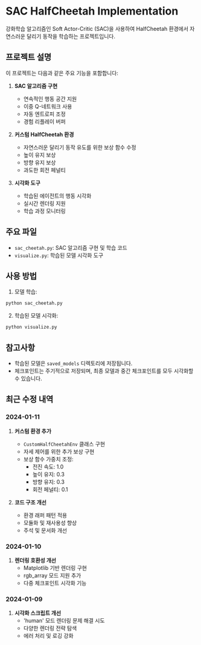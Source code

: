 # SAC HalfCheetah Implementation

강화학습 알고리즘인 Soft Actor-Critic (SAC)을 사용하여 HalfCheetah 환경에서 자연스러운 달리기 동작을 학습하는 프로젝트입니다.

## 프로젝트 설명

이 프로젝트는 다음과 같은 주요 기능을 포함합니다:

1. **SAC 알고리즘 구현**
   - 연속적인 행동 공간 지원
   - 이중 Q-네트워크 사용
   - 자동 엔트로피 조정
   - 경험 리플레이 버퍼

2. **커스텀 HalfCheetah 환경**
   - 자연스러운 달리기 동작 유도를 위한 보상 함수 수정
   - 높이 유지 보상
   - 방향 유지 보상
   - 과도한 회전 페널티

3. **시각화 도구**
   - 학습된 에이전트의 행동 시각화
   - 실시간 렌더링 지원
   - 학습 과정 모니터링

## 주요 파일

- `sac_cheetah.py`: SAC 알고리즘 구현 및 학습 코드
- `visualize.py`: 학습된 모델 시각화 도구

## 사용 방법

1. 모델 학습:
```bash
python sac_cheetah.py
```

2. 학습된 모델 시각화:
```bash
python visualize.py
```

## 참고사항

- 학습된 모델은 `saved_models` 디렉토리에 저장됩니다.
- 체크포인트는 주기적으로 저장되며, 최종 모델과 중간 체크포인트를 모두 시각화할 수 있습니다.

## 최근 수정 내역

### 2024-01-11
1. **커스텀 환경 추가**
   - `CustomHalfCheetahEnv` 클래스 구현
   - 자세 제어를 위한 추가 보상 구현
   - 보상 함수 가중치 조정:
     * 전진 속도: 1.0
     * 높이 유지: 0.3
     * 방향 유지: 0.3
     * 회전 페널티: 0.1

2. **코드 구조 개선**
   - 환경 래퍼 패턴 적용
   - 모듈화 및 재사용성 향상
   - 주석 및 문서화 개선

### 2024-01-10
1. **렌더링 호환성 개선**
   - Matplotlib 기반 렌더링 구현
   - rgb_array 모드 지원 추가
   - 다중 체크포인트 시각화 기능

### 2024-01-09
1. **시각화 스크립트 개선**
   - 'human' 모드 렌더링 문제 해결 시도
   - 다양한 렌더링 전략 탐색
   - 에러 처리 및 로깅 강화

